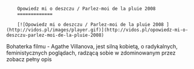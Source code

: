 
        Opowiedz mi o deszczu / Parlez-moi de la pluie 2008 
        =============
        
        [![Opowiedz mi o deszczu / Parlez-moi de la pluie 2008 ](http://vidos.pl/images/player.gif)](http://vidos.pl/opowiedz-mi-o-deszczu-parlez-moi-de-la-pluie-2008)
        
        
 Bohaterka filmu - Agathe Villanova, jest silną kobietą, o radykalnych, feministycznych poglądach, radzącą sobie w zdominowanym przez zobacz pełny opis
    